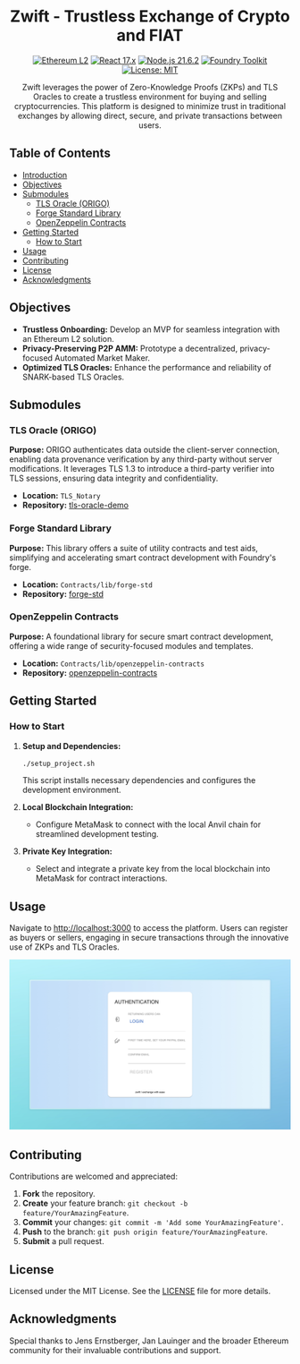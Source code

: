 <div align="center">
  
# Zwift - Trustless Exchange of Crypto and FIAT

[![Ethereum L2](https://img.shields.io/badge/Ethereum-L2-brightgreen)](https://ethereum.org/)
[![React 17.x](https://img.shields.io/badge/React-17.x-61DAFB.svg)](https://reactjs.org/)
[![Node.js 21.6.2](https://img.shields.io/badge/Node.js-21.6.2-339933.svg)](https://nodejs.org/)
[![Foundry Toolkit](https://img.shields.io/badge/Foundry-Toolkit-orange.svg)](https://book.getfoundry.sh/)
[![License: MIT](https://img.shields.io/badge/License-MIT-yellow.svg)](https://opensource.org/licenses/MIT)

Zwift leverages the power of Zero-Knowledge Proofs (ZKPs) and TLS Oracles to create a trustless environment for buying and selling cryptocurrencies. This platform is designed to minimize trust in traditional exchanges by allowing direct, secure, and private transactions between users.

</div>

## Table of Contents

- [Introduction](#zwift-a-trustless-cryptocurrency-trading-platform)
- [Objectives](#objectives)
- [Submodules](#submodules)
  - [TLS Oracle (ORIGO)](#tls-oracle-origo)
  - [Forge Standard Library](#forge-standard-library)
  - [OpenZeppelin Contracts](#openzeppelin-contracts)
- [Getting Started](#getting-started)
  - [How to Start](#how-to-start)
- [Usage](#usage)
- [Contributing](#contributing)
- [License](#license)
- [Acknowledgments](#acknowledgments)

## Objectives

- **Trustless Onboarding:** Develop an MVP for seamless integration with an Ethereum L2 solution.
- **Privacy-Preserving P2P AMM:** Prototype a decentralized, privacy-focused Automated Market Maker.
- **Optimized TLS Oracles:** Enhance the performance and reliability of SNARK-based TLS Oracles.

## Submodules

### TLS Oracle (ORIGO)

**Purpose:** ORIGO authenticates data outside the client-server connection, enabling data provenance verification by any third-party without server modifications. It leverages TLS 1.3 to introduce a third-party verifier into TLS sessions, ensuring data integrity and confidentiality.

- **Location:** `TLS_Notary`
- **Repository:** [tls-oracle-demo](https://github.com/opex-research/tls-oracle-demo)

### Forge Standard Library

**Purpose:** This library offers a suite of utility contracts and test aids, simplifying and accelerating smart contract development with Foundry's forge.

- **Location:** `Contracts/lib/forge-std`
- **Repository:** [forge-std](https://github.com/foundry-rs/forge-std)

### OpenZeppelin Contracts

**Purpose:** A foundational library for secure smart contract development, offering a wide range of security-focused modules and templates.

- **Location:** `Contracts/lib/openzeppelin-contracts`
- **Repository:** [openzeppelin-contracts](https://github.com/OpenZeppelin/openzeppelin-contracts)

## Getting Started

### How to Start

1. **Setup and Dependencies:**
    ```sh
    ./setup_project.sh
    ```
    This script installs necessary dependencies and configures the development environment.

2. **Local Blockchain Integration:**
    - Configure MetaMask to connect with the local Anvil chain for streamlined development testing.

3. **Private Key Integration:**
    - Select and integrate a private key from the local blockchain into MetaMask for contract interactions.

## Usage

Navigate to [http://localhost:3000](http://localhost:3000) to access the platform. Users can register as buyers or sellers, engaging in secure transactions through the innovative use of ZKPs and TLS Oracles.

![Welcome screen after opening http://localhost:3000](/welcome.jpeg)

## Contributing

Contributions are welcomed and appreciated:

1. **Fork** the repository.
2. **Create** your feature branch: `git checkout -b feature/YourAmazingFeature`.
3. **Commit** your changes: `git commit -m 'Add some YourAmazingFeature'`.
4. **Push** to the branch: `git push origin feature/YourAmazingFeature`.
5. **Submit** a pull request.

## License

Licensed under the MIT License. See the [LICENSE](LICENSE) file for more details.

## Acknowledgments

Special thanks to Jens Ernstberger, Jan Lauinger and the broader Ethereum community for their invaluable contributions and support.

